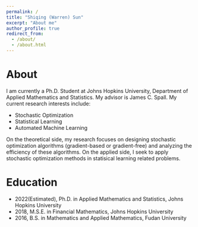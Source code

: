 ```yaml
---
permalink: /
title: "Shiqing (Warren) Sun"
excerpt: "About me"
author_profile: true
redirect_from: 
  - /about/
  - /about.html
---
```



About
===
I am currently a Ph.D. Student at Johns Hopkins University, Department of Applied Mathematics and Statistics. My advisor is James C. Spall. My current research interests include:
 - Stochastic Optimization
 - Statistical Learning
 - Automated Machine Learning
 
On the theoretical side, my research focuses on designing stochastic optimization algorithms (gradient-based or gradient-free) and analyzing the efficiency of these algorithms. On the applied side, I seek to apply stochastic optimization methods in statisical learning related problems. 


Education
===
 - 2022(Estimated), Ph.D. in Applied Mathematics and Statistics, Johns Hopkins University
 - 2018, M.S.E. in Financial Mathematics, Johns Hopkins University
 - 2016, B.S. in Mathematics and Applied Mathematics, Fudan University
